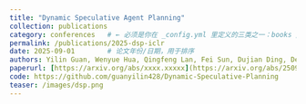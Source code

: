 ```yaml
---
title: "Dynamic Speculative Agent Planning"
collection: publications
category: conferences   # ← 必须是你在 _config.yml 里定义的三类之一：books / manuscripts / conferences
permalink: /publications/2025-dsp-iclr
date: 2025-09-01        # 论文年份/日期，用于排序
authors: Yilin Guan, Wenyue Hua, Qingfeng Lan, Fei Sun, Dujian Ding, Devang Acharya, Chi Wang, William Yang Wang
paperurl: [https://arxiv.org/abs/xxxx.xxxxx](https://arxiv.org/abs/2509.01920)
code: https://github.com/guanyilin428/Dynamic-Speculative-Planning
teaser: /images/dsp.png
---
```


